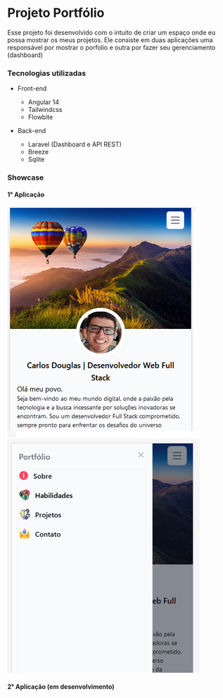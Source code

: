 # Projeto Portfólio

Esse projeto foi desenvolvido com o intuito de criar um espaço onde eu possa mostrar os meus projetos. Ele consiste em duas aplicações uma responsável por mostrar o porfolio e outra por fazer seu gerenciamento (dashboard)


### Tecnologias utilizadas
* Front-end
    * Angular 14
    * Tailwindcss
    * Flowbite
    
* Back-end    
    * Laravel (Dashboard e API REST)
    * Breeze
    * Sqlite       


### Showcase
#### 1° Aplicação
![Alt text](showcase-image/00-1.png) ![Alt text](showcase-image/011.png)

#### 2° Aplicação (em desenvolvimento)

